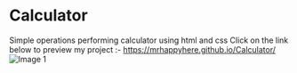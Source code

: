 # Calculator
Simple operations performing calculator using html and css
Click on the link below to preview my project :- 
https://mrhappyhere.github.io/Calculator/
![Image 1](https://user-images.githubusercontent.com/80676763/117726489-45776d00-b204-11eb-89ae-f804da10c455.jpg)
 
